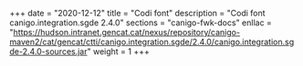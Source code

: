 +++
date        = "2020-12-12"
title       = "Codi font"
description = "Codi font canigo.integration.sgde 2.4.0"
sections    = "canigo-fwk-docs"
enllac		= "https://hudson.intranet.gencat.cat/nexus/repository/canigo-maven2/cat/gencat/ctti/canigo.integration.sgde/2.4.0/canigo.integration.sgde-2.4.0-sources.jar"
weight		= 1
+++
